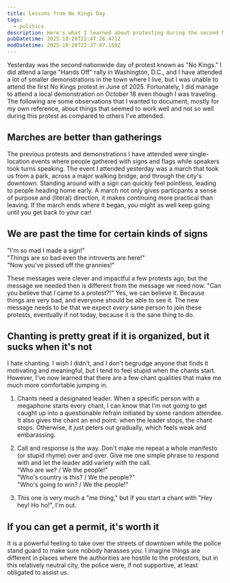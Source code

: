 ```yaml
---
title: Lessons from No Kings Day
tags:
  - politics
description: Here's what I learned about protesting during the second No Kings day of protests.
pubDatetime: 2025-10-20T22:47:26.471Z
modDatetime: 2025-10-20T22:37:07.159Z
---
```


Yesterday was the second nationwide day of protest known as "No Kings." I did attend a large "Hands Off" rally in Washington, D.C., and I have attended a lot of smaller demonstrations in the town where I live, but I was unable to attend the first No Kings protest in June of 2025. Fortunately, I did manage to attend a local demonstration on October 18 even though I was traveling. The following are some observations that I wanted to document, mostly for my own reference, about things that seemed to work well and not so well during this protest as compared to others I've attended.

## Marches are better than gatherings

The previous protests and demonstrations I have attended were single-location events where people gathered with signs and flags while speakers took turns speaking. The event I attended yesterday was a march that took us from a park, across a major walking bridge, and through the city's downtown. Standing around with a sign can quickly feel pointless, leading to people heading home early. A march not only gives particpants a sense of purpose and (literal) direction, it makes continuing more practical than leaving. If the march ends where it began, you might as well keep going until you get back to your car!

## We are past the time for certain kinds of signs

"I'm so mad I made a sign!"  
"Things are so bad even the introverts are here!"  
"Now you've pissed off the grannies!"

These messages were clever and impactful a few protests ago, but the message we needed then is different from the message we need now. "Can you believe that _I_ came to a protest?!" Yes, we can believe it. Because things are very bad, and everyone should be able to see it. The new message needs to be that we expect _every_ sane person to join these protests, eventually if not today, because it is the sane thing to do.

## Chanting is pretty great if it is organized, but it sucks when it's not

I hate chanting. I wish I didn't, and I don't begrudge anyone that finds it motivating and meaningful, but I tend to feel stupid when the chants start. However, I've now learned that there are a few chant qualities that make me much more comfortable jumping in.

1. Chants need a designated leader. When a specific person with a megaphone starts every chant, I can know that I'm not going to get caught up into a questionable refrain initiated by some random attendee. It also gives the chant an end point: when the leader stops, the chant stops. Otherwise, it just peters out gradually, which feels weak and embarassing.

2. Call and response is the way. Don't make me repeat a whole manifesto (or stupid rhyme) over and over. Give me one simple phrase to respond with and let the leader add variety with the call.  
   "Who are we? / We the people!"  
   "Who's country is this? / We the people?"  
   "Who's going to win? / We the people!"

3. This one is very much a "me thing," but if you start a chant with "Hey hey! Ho ho!", I'm out.

## If you can get a permit, it's worth it

It is a powerful feeling to take over the streets of downtown while the police stand guard to make sure nobody harasses _you_. I imagine things are different in places where the authorities are hostile to the protestors, but in this relatively neutral city, the police were, if not supportive, at least obligated to assist us.
